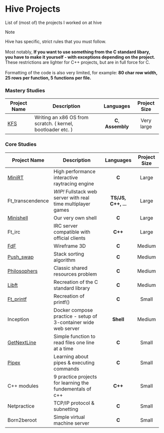 # Hive Projects
List of (most of) the projects I worked on at hive

>[!NOTE]
>Hive has specific, strict rules that you must follow.<br/><br/>
Most notably, **If you want to use something from the C standard libary, you have to make it yourself - with exceptions depending on the project.** These restrictions are lighter for C++ projects, but are in full force for C.<br><br>
Formatting of the code is also very limited, for example: **80 char row width, 25 rows per function, 5 functions per file.**

### Mastery Studies

| Project Name  | Description | Languages | Project Size |
| ---------- | -------------- |:---------:| :----------: |
| [KFS](https://github.com/susikohmelo/DOROS)            | Writing an x86 OS from scratch. ( kernel, bootloader etc. ) | **C**, **Assembly** | Very large |

### Core Studies

| Project Name  | Description | Languages | Project Size |
| ---------- | -------------- |:---------:| :----------: |
| [MiniRT](https://github.com/susikohmelo/minirt)            | High performance interactive raytracing engine                            | **C** | Large  |
| Ft_transcendence                                           | *WIP!* Fullstack web server with real time multiplayer games            | **TS/JS, C++, ...** | Large  |
| [Minishell](https://github.com/susikohmelo/minishell)      | Our very own shell                                                        | **C** | Large  |
| Ft_irc                                                     | IRC server compatible with official clients                               |**C++**| Large  |
| [FdF](https://github.com/susikohmelo/FdF)                  | Wireframe 3D                                                              | **C** | Medium |
| [Push_swap](https://github.com/susikohmelo/push_swap)      | Stack sorting algorithm                                                   | **C** | Medium |
| [Philosophers](https://github.com/susikohmelo/philosophers)| Classic shared resources problem                                          | **C** | Medium |
| [Libft](https://github.com/susikohmelo/libft)              | Recreation of the C standard library                                      | **C** | Medium |
| [Ft_printf](https://github.com/susikohmelo/ft_printf)      | Recreation of printf()                                                    | **C** | Small |
| Inception                                                  | Docker compose practice - setup of 3-container wide web server          |**Shell**| Medium |
| [GetNextLine](https://github.com/susikohmelo/getnextline)  | Simple function to read files one line at a time                          | **C** | Small |
| [Pipex](https://github.com/susikohmelo/pipex)              | Learning about pipes & executing commands                                 | **C** | Small |
| C++ modules                                                | 9 practice projects for learning the fundementals of c++                  |**C++**| Small |
| Netpractice                                                | TCP/IP protocol & subnetting                                              | **C** | Small |
| Born2beroot                                                | Simple virtual machine server                                             | **C** | Small |

